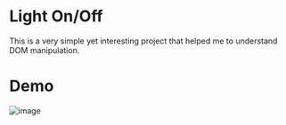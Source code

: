 # Light On/Off

This is a very simple yet interesting project that helped me to understand DOM manipulation.

# Demo
![image](https://user-images.githubusercontent.com/85806664/205486251-972367c1-09f5-4b08-9e62-7347d1b50089.png)

